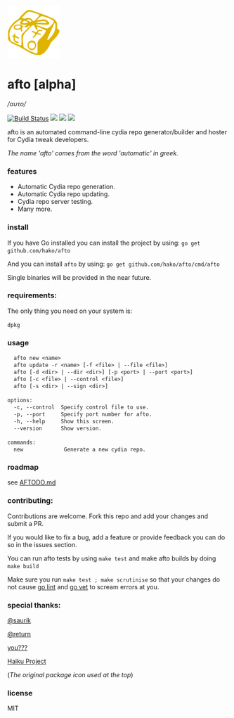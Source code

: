 ![](logo.png)

# afto [alpha]

_/αυτο/_


[![Build Status](https://travis-ci.org/hako/afto.svg)](https://travis-ci.org/hako/afto)
![](http://goreportcard.com/badge/hako/afto)
![](http://img.shields.io/status/alpha.png?color=yellow)
![](https://img.shields.io/badge/version-0.2-yellow.png)

afto is an automated command-line cydia repo generator/builder and hoster for Cydia tweak developers.

_The name 'afto' comes from the word 'automatic' in greek._

### features
+ Automatic Cydia repo generation.
+ Automatic Cydia repo updating.
+ Cydia repo server testing.
+ Many more.

### install

If you have Go installed you can install the project by using:
`go get github.com/hako/afto`

And you can install `afto` by using:
`go get github.com/hako/afto/cmd/afto`

Single binaries will be provided in the near future.

### requirements:
The only thing you need on your system is:

`dpkg`

### usage
```Usage:
  afto new <name> 
  afto update -r <name> [-f <file> | --file <file>] 
  afto [-d <dir> | --dir <dir>] [-p <port> | --port <port>]
  afto [-c <file> | --control <file>]
  afto [-s <dir> | --sign <dir>]

options:
  -c, --control  Specify control file to use.
  -p, --port     Specify port number for afto.
  -h, --help     Show this screen.
  --version      Show version.

commands:
  new             Generate a new cydia repo.
```

### roadmap
see [AFTODO.md](AFTODO.md)

### contributing:
Contributions are welcome. Fork this repo and add your changes and submit a PR. 

If you would like to fix a bug, add a feature or provide feedback you can do so in the issues section.

You can run afto tests by using `make test`
and make afto builds by doing `make build`

Make sure you run `make test ; make scrutinise` so that your changes do not cause [go lint](https://github.com/golang/lint) and [go vet](https://golang.org/cmd/vet/) to scream errors at you.

### special thanks:
[@saurik](http://twitter.com/saurik)

[@return](https://github.com/return)

[you???](https://github.com/hako/afto#contributing)

[Haiku Project](https://haiku-os.org)

(_The original package icon used at the top_)

### license

MIT

